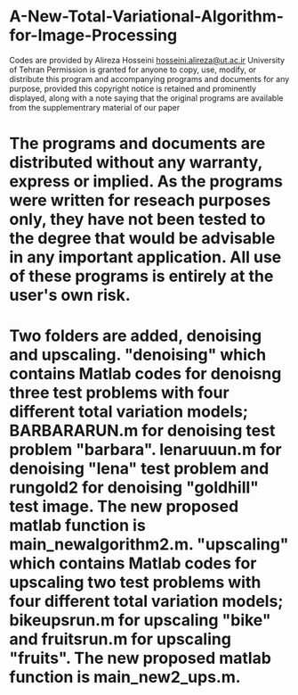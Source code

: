 # A-New-Total-Variational-Algorithm-for-Image-Processing
Codes are provided by Alireza Hosseini
hosseini.alireza@ut.ac.ir
University of Tehran 
Permission is granted for anyone to copy, use, modify, or distribute this program and accompanying programs and documents for any purpose, provided this copyright notice is retained and prominently displayed, along with a note saying that the original programs are available from the supplementrary material of our paper
#	The programs and documents are distributed without any warranty, express or implied.  As the programs were written for reseach purposes only, they have not been tested to the degree that would be advisable in any important application.  All use of these programs is entirely at the user's own risk.
#	Two folders are added, denoising and upscaling. "denoising" which contains Matlab codes for denoisng three test problems with four different total variation models; BARBARARUN.m for denoising test problem "barbara". lenaruuun.m for denoising "lena" test problem and rungold2 for denoising "goldhill" test image. The new proposed matlab function is main_newalgorithm2.m.  "upscaling" which contains Matlab codes for upscaling two test problems with four different total variation models; bikeupsrun.m for upscaling "bike" and fruitsrun.m for upscaling "fruits". The new proposed matlab function is main_new2_ups.m.
